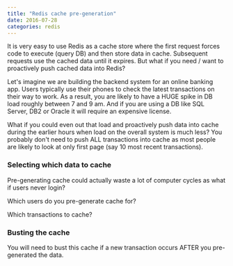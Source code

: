 ```yaml
---
title: "Redis cache pre-generation"
date: 2016-07-28
categories: redis
---
```


It is very easy to use Redis as a cache store where the first request forces code to execute (query DB) and then store data in cache.  Subsequent requests use the cached data until it expires.  But what if you need / want to proactively push cached data into Redis?

Let's imagine we are building the backend system for an online banking app.  Users typically use their phones to check the latest transactions on their way to work.  As a result, you are likely to have a HUGE spike in DB load roughly between 7 and 9 am.  And if you are using a DB like SQL Server, DB2 or Oracle it will require an expensive license.

What if you could even out that load and proactively push data into cache during the earlier hours when load on the overall system is much less?  You probably don't need to push ALL transactions into cache as most people are likely to look at only first page (say 10 most recent transactions).


### Selecting which data to cache

Pre-generating cache could actually waste a lot of computer cycles as what if users never login?

Which users do you pre-generate cache for?

Which transactions to cache?


### Busting the cache

You will need to bust this cache if a new transaction occurs AFTER you pre-generated the data.

